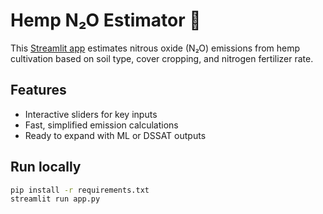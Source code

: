 # Hemp N₂O Estimator 🌿

This [Streamlit app](https://sheshu-n2o-hemp.streamlit.app) estimates nitrous oxide (N₂O) emissions from hemp cultivation based on soil type, cover cropping, and nitrogen fertilizer rate.

## Features
- Interactive sliders for key inputs
- Fast, simplified emission calculations
- Ready to expand with ML or DSSAT outputs

## Run locally
```bash
pip install -r requirements.txt
streamlit run app.py
